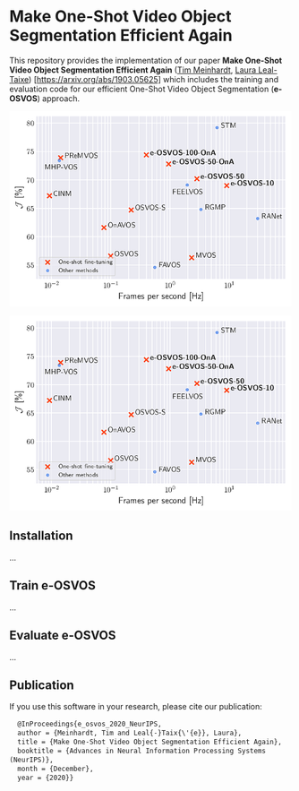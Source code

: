 # Make One-Shot Video Object Segmentation Efficient Again

This repository provides the implementation of our paper **Make One-Shot Video Object Segmentation Efficient Again** ([Tim Meinhardt](https://dvl.in.tum.de/team/meinhardt/), [Laura Leal-Taixe](https://dvl.in.tum.de/team/lealtaixe/)) [https://arxiv.org/abs/1903.05625] which includes the training and evaluation code for our efficient One-Shot Video Object Segmentation (**e-OSVOS**) approach.

<p align="center">
  <img src="data/teaser.png" alt="Performance versus runtime comparison of modern video object segmentation (VOS) approaches on the DAVIS 2017 validation set."/>
</p>

![](data/teaser.png)


## Installation

...

## Train e-OSVOS

...

## Evaluate e-OSVOS

...


## Publication
 If you use this software in your research, please cite our publication:

```
  @InProceedings{e_osvos_2020_NeurIPS,
  author = {Meinhardt, Tim and Leal{-}Taix{\'{e}}, Laura},
  title = {Make One-Shot Video Object Segmentation Efficient Again},
  booktitle = {Advances in Neural Information Processing Systems (NeurIPS)},
  month = {December},
  year = {2020}}
```